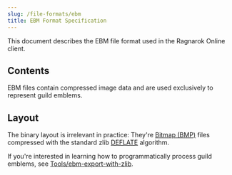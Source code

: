 ```yaml
---
slug: /file-formats/ebm
title: EBM Format Specification
---
```


This document describes the EBM file format used in the Ragnarok Online client.

## Contents

EBM files contain compressed image data and are used exclusively to represent guild emblems.

## Layout

The binary layout is irrelevant in practice: They're [Bitmap (BMP)](https://en.wikipedia.org/wiki/Bitmap_file_format) files compressed with the standard zlib [DEFLATE](https://en.wikipedia.org/wiki/Deflate) algorithm.

If you're interested in learning how to programmatically process guild emblems, see [Tools/ebm-export-with-zlib](/tools/#ebm-export-with-zlib).
